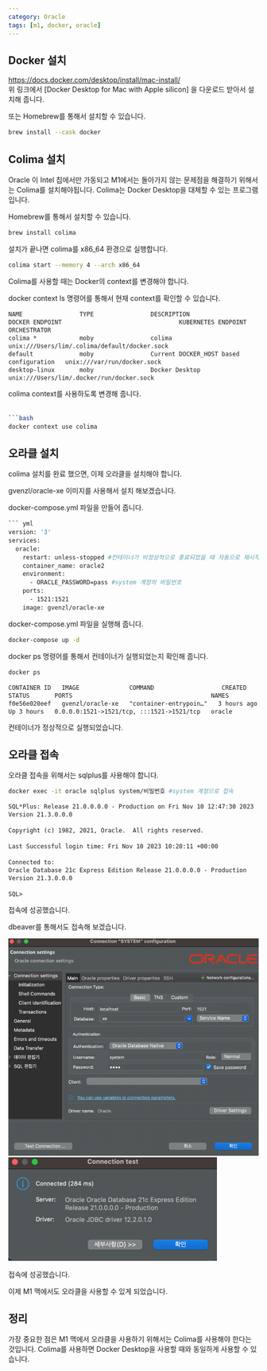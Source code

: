 ```yaml
---
category: Oracle
tags: [m1, docker, oracle]
---
```



## Docker 설치 
https://docs.docker.com/desktop/install/mac-install/ \
위 링크에서  [Docker Desktop for Mac with Apple silicon] 을 다운로드 받아서 설치해 줍니다.

또는 Homebrew를 통해서 설치할 수 있습니다.
``` bash
brew install --cask docker
```

## Colima 설치
Oracle 이 Intel 칩에서만 가동되고 M1에서는 돌아가지 않는 문제점을 해결하기 위해서는 Colima를 설치해야됩니다.
Colima는 Docker Desktop을 대체할 수 있는 프로그램입니다.

Homebrew를 통해서 설치할 수 있습니다.

``` bash
brew install colima
```
설치가 끝나면 colima를 x86_64 환경으로 실행합니다.
``` bash
colima start --memory 4 --arch x86_64
```

Colima를 사용할 때는 Docker의 context를 변경해야 합니다.

docker context ls 명령어를 통해서 현재 context를 확인할 수 있습니다.
``` 
NAME                TYPE                DESCRIPTION                               DOCKER ENDPOINT                                 KUBERNETES ENDPOINT   ORCHESTRATOR
colima *            moby                colima                                    unix:///Users/lim/.colima/default/docker.sock                         
default             moby                Current DOCKER_HOST based configuration   unix:///var/run/docker.sock                                           
desktop-linux       moby                Docker Desktop                            unix:///Users/lim/.docker/run/docker.sock                             

```

colima context를 사용하도록 변경해 줍니다.

``` bash

```bash
docker context use colima
```


## 오라클 설치 
colima 설치를 완료 했으면, 이제 오라클을 설치해야 합니다.

gvenzl/oracle-xe 이미지를 사용해서 설치 해보겠습니다.

docker-compose.yml 파일을 만들어 줍니다.

``` bash
``` yml
version: '3'
services:
  oracle:
    restart: unless-stopped #컨테이너가 비정상적으로 종료되었을 때 자동으로 재시작
    container_name: oracle2
    environment:
      - ORACLE_PASSWORD=pass #system 계정의 비밀번호
    ports:
      - 1521:1521
    image: gvenzl/oracle-xe
```

docker-compose.yml 파일을 실행해 줍니다.
``` bash
docker-compose up -d
```

docker ps 명령어를 통해서 컨테이너가 실행되었는지 확인해 줍니다.
``` bash
docker ps
```

```
CONTAINER ID   IMAGE              COMMAND                   CREATED       STATUS       PORTS                                       NAMES
f0e56e020eef   gvenzl/oracle-xe   "container-entrypoin…"   3 hours ago   Up 3 hours   0.0.0.0:1521->1521/tcp, :::1521->1521/tcp   oracle
```

컨테이너가 정상적으로 실행되었습니다.

## 오라클 접속

오라클 접속을 위해서는 sqlplus를 사용해야 합니다.

``` bash
docker exec -it oracle sqlplus system/비밀번호 #system 계정으로 접속
```
```
SQL*Plus: Release 21.0.0.0.0 - Production on Fri Nov 10 12:47:30 2023
Version 21.3.0.0.0

Copyright (c) 1982, 2021, Oracle.  All rights reserved.

Last Successful login time: Fri Nov 10 2023 10:20:11 +00:00

Connected to:
Oracle Database 21c Express Edition Release 21.0.0.0.0 - Production
Version 21.3.0.0.0

SQL> 

```
접속에 성공했습니다.

dbeaver를 통해서도 접속해 보겠습니다.

![img.png](/assets/img/post/2023-11-10/img.png)
![img_1.png](/assets/img/post/2023-11-10/img_1.png)

접속에 성공했습니다.


이제 M1 맥에서도 오라클을 사용할 수 있게 되었습니다.

## 정리
가장 중요한 점은 M1 맥에서 오라클을 사용하기 위해서는 Colima를 사용해야 한다는 것입니다.
Colima를 사용하면 Docker Desktop을 사용할 때와 동일하게 사용할 수 있습니다.



